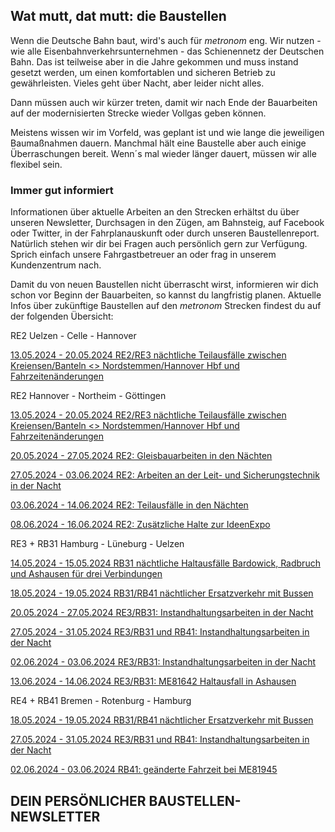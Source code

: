 Wat mutt, dat mutt: die Baustellen
----------

Wenn die Deutsche Bahn baut, wird's auch für *metronom* eng.
Wir nutzen - wie alle Eisenbahnverkehrsunternehmen - das Schienennetz der Deutschen Bahn. Das ist teilweise aber in die Jahre gekommen und muss instand gesetzt werden, um einen komfortablen und sicheren Betrieb zu gewährleisten. Vieles geht über Nacht, aber leider nicht alles.

Dann müssen auch wir kürzer treten, damit wir nach Ende der Bauarbeiten auf der modernisierten Strecke wieder Vollgas geben können.

Meistens wissen wir im Vorfeld, was geplant ist und wie lange die jeweiligen Baumaßnahmen dauern. Manchmal hält eine Baustelle aber auch einige Überraschungen bereit. Wenn´s mal wieder länger dauert, müssen wir alle flexibel sein.

### Immer gut informiert ###

Informationen über aktuelle Arbeiten an den Strecken erhältst du über unseren Newsletter, Durchsagen in den Zügen, am Bahnsteig, auf Facebook oder Twitter, in der Fahrplanauskunft oder durch unseren Baustellenreport. Natürlich stehen wir dir bei Fragen auch persönlich gern zur Verfügung. Sprich einfach unsere Fahrgastbetreuer an oder frag in unserem Kundenzentrum nach.

Damit du von neuen Baustellen nicht überrascht wirst, informieren wir dich schon vor Beginn der Bauarbeiten, so kannst du langfristig planen. Aktuelle Infos über zukünftige Baustellen auf den *metronom* Strecken findest du auf der folgenden Übersicht:

RE2 Uelzen - Celle - Hannover

[13.05.2024 - 20.05.2024 RE2/RE3 nächtliche Teilausfälle zwischen Kreiensen/Banteln \<\> Nordstemmen/Hannover Hbf und Fahrzeitenänderungen](https://www.der-metronom.de/baustellen/re2-re3-naechtliche-teilausfaelle-zwischen-kreiensen-banteln-nordstemmen-hannover-hbf-und-fahrzeitenaenderungen/)

RE2 Hannover - Northeim - Göttingen

[13.05.2024 - 20.05.2024 RE2/RE3 nächtliche Teilausfälle zwischen Kreiensen/Banteln \<\> Nordstemmen/Hannover Hbf und Fahrzeitenänderungen](https://www.der-metronom.de/baustellen/re2-re3-naechtliche-teilausfaelle-zwischen-kreiensen-banteln-nordstemmen-hannover-hbf-und-fahrzeitenaenderungen/)

[20.05.2024 - 27.05.2024 RE2: Gleisbauarbeiten in den Nächten](https://www.der-metronom.de/baustellen/re2-gleisbauarbeiten-in-den-naechten/)

[27.05.2024 - 03.06.2024 RE2: Arbeiten an der Leit- und Sicherungstechnik in der Nacht](https://www.der-metronom.de/baustellen/re2-arbeiten-an-der-leit-und-sicherungstechnik-in-der-nacht/)

[03.06.2024 - 14.06.2024 RE2: Teilausfälle in den Nächten](https://www.der-metronom.de/baustellen/re2-teilausfaelle-in-den-naechten/)

[08.06.2024 - 16.06.2024 RE2: Zusätzliche Halte zur IdeenExpo](https://www.der-metronom.de/baustellen/re2-zusaetzliche-halte-zur-ideenexpo/)

RE3 + RB31 Hamburg - Lüneburg - Uelzen

[14.05.2024 - 15.05.2024 RB31 nächtliche Haltausfälle Bardowick, Radbruch und Ashausen für drei Verbindungen](https://www.der-metronom.de/baustellen/rb31-naechtliche-haltausfaelle-bardowick-radbruch-und-ashausen-fuer-drei-verbindungen/)

[18.05.2024 - 19.05.2024 RB31/RB41 nächtlicher Ersatzverkehr mit Bussen](https://www.der-metronom.de/baustellen/rb31-rb41-naechtlicher-ersatzverkehr-mit-bussen/)

[20.05.2024 - 27.05.2024 RE3/RB31: Instandhaltungsarbeiten in der Nacht](https://www.der-metronom.de/baustellen/re3-rb31-instandhaltungsarbeiten-in-der-nacht/)

[27.05.2024 - 31.05.2024 RE3/RB31 und RB41: Instandhaltungsarbeiten in der Nacht](https://www.der-metronom.de/baustellen/re3-rb31-und-rb41-instandhaltungsarbeiten-in-der-nacht/)

[02.06.2024 - 03.06.2024 RE3/RB31: Instandhaltungsarbeiten in der Nacht](https://www.der-metronom.de/baustellen/re3-rb31-instandhaltungsarbeiten-in-der-nacht-2/)

[13.06.2024 - 14.06.2024 RE3/RB31: ME81642 Haltausfall in Ashausen](https://www.der-metronom.de/baustellen/re3-rb31-me81642-haltausfall-in-ashausen/)

RE4 + RB41 Bremen - Rotenburg - Hamburg

[18.05.2024 - 19.05.2024 RB31/RB41 nächtlicher Ersatzverkehr mit Bussen](https://www.der-metronom.de/baustellen/rb31-rb41-naechtlicher-ersatzverkehr-mit-bussen/)

[27.05.2024 - 31.05.2024 RE3/RB31 und RB41: Instandhaltungsarbeiten in der Nacht](https://www.der-metronom.de/baustellen/re3-rb31-und-rb41-instandhaltungsarbeiten-in-der-nacht/)

[02.06.2024 - 03.06.2024 RB41: geänderte Fahrzeit bei ME81945](https://www.der-metronom.de/baustellen/rb41-geaenderte-fahrzeit-bei-me81945/)

DEIN PERSÖNLICHER BAUSTELLEN-NEWSLETTER
----------
